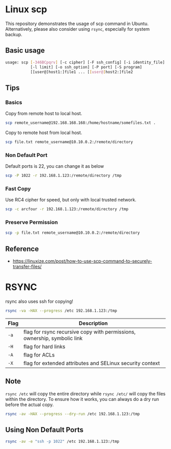 # Linux scp

This repository demonstrates the usage of scp command in Ubuntu.
Alternatively, please also consider using `rsync`, especially for system backup.

## Basic usage

```bash
usage: scp [-346BCpqrv] [-c cipher] [-F ssh_config] [-i identity_file]
           [-l limit] [-o ssh_option] [-P port] [-S program]
           [[user@]host1:]file1 ... [[user@]host2:]file2
```

## Tips

### Basics

Copy from remote host to local host.
```bash
scp remote_username@192.168.168.168:/home/hostname/somefiles.txt .
```

Copy to remote host from local host.
```bash
scp file.txt remote_username@10.10.0.2:/remote/directory
```

### Non Default Port

Default ports is 22, you can change it as below
```bash
scp -P 1022 -r 192.168.1.123:/remote/directory /tmp
```

### Fast Copy

Use RC4 cipher for speed, but only with local trusted network.
```bash
scp -c arcfour -r 192.168.1.123:/remote/directory /tmp
```

### Preserve Permission

```bash
scp -p file.txt remote_username@10.10.0.2:/remote/directory
```

## Reference
- https://linuxize.com/post/how-to-use-scp-command-to-securely-transfer-files/

# RSYNC

rsync also uses ssh for copying!

```bash
rsync -va -HAX --progress /etc 192.168.1.123:/tmp
```

Flag | Description
---| ---
`-a` | flag for rsync recursive copy with permissions, ownership, symbolic link
`-H` | flag for hard links
`-A` | flag for ACLs
`-X` | flag for extended attributes and SELinux security context

## Note

`rsync /etc` will copy the entire directory while `rsync /etc/` will copy the files within the directory.
To ensure how it works, you can always do a dry run before the actual copy.

```bash
rsync -av -HAX --progress --dry-run /etc 192.168.1.123:/tmp
```

## Using Non Default Ports

```bash
rsync -av -e "ssh -p 1022" /etc 192.168.1.123:/tmp
```
